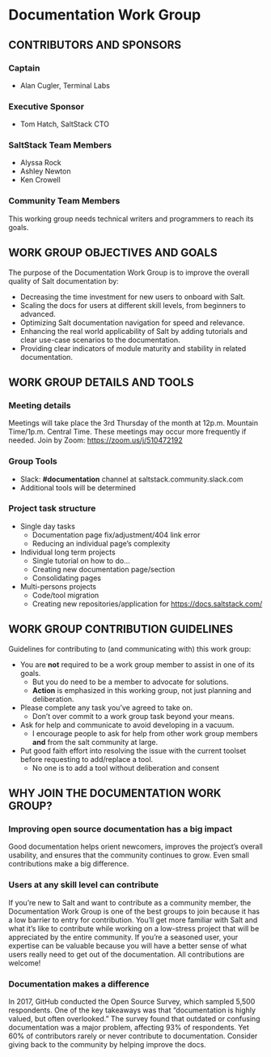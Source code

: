 # Documentation Work Group

## CONTRIBUTORS AND SPONSORS
### Captain
- Alan Cugler, Terminal Labs
### Executive Sponsor
- Tom Hatch, SaltStack CTO
### SaltStack Team Members
- Alyssa Rock
- Ashley Newton
- Ken Crowell
### Community Team Members
This working group needs technical writers and programmers to reach its goals.


## WORK GROUP OBJECTIVES AND GOALS
The purpose of the Documentation Work Group is to improve the overall quality of Salt documentation by:
- Decreasing the time investment for new users to onboard with Salt.
- Scaling the docs for users at different skill levels, from beginners to advanced.
- Optimizing Salt documentation navigation for speed and relevance.
- Enhancing the real world applicability of Salt by adding tutorials and clear use-case scenarios to the documentation.
- Providing clear indicators of module maturity and stability in related documentation.

## WORK GROUP DETAILS AND TOOLS
### Meeting details
Meetings will take place the 3rd Thursday of the month at 12p.m. Mountain Time/1p.m. Central Time. 
These meetings may occur more frequently if needed. Join by Zoom: https://zoom.us/j/510472192

### Group Tools
- Slack: **#documentation** channel at saltstack.community.slack.com
- Additional tools will be determined

### Project task structure
- Single day tasks
  - Documentation page fix/adjustment/404 link error
  - Reducing an individual page’s complexity
- Individual long term projects
  - Single tutorial on how to do…
  - Creating new documentation page/section
  - Consolidating pages
- Multi-persons projects
  - Code/tool migration
  - Creating new repositories/application for https://docs.saltstack.com/

## WORK GROUP CONTRIBUTION GUIDELINES
Guidelines for contributing to (and communicating with) this work group:
- You are **not** required to be a work group member to assist in one of its goals.
  - But you do need to be a member to advocate for solutions.
  - **Action** is emphasized in this working group, not just planning and deliberation.
- Please complete any task you’ve agreed to take on.
  - Don’t over commit to a work group task beyond your means.
- Ask for help and communicate to avoid developing in a vacuum.
  - I encourage people to ask for help from other work group members **and** from the salt community at large.
- Put good faith effort into resolving the issue with the current toolset before requesting to add/replace a tool. 
  - No one is to add a tool without deliberation and consent

## WHY JOIN THE DOCUMENTATION WORK GROUP?
### Improving open source documentation has a big impact
Good documentation helps orient newcomers, improves the project’s overall usability, and ensures that the community continues to grow. Even small contributions make a big difference.

### Users at any skill level can contribute
If you’re new to Salt and want to contribute as a community member, the Documentation Work Group is one of the best groups to join because it has a low barrier to entry for contribution. You’ll get more familiar with Salt and what it’s like to contribute while working on a low-stress project that will be appreciated by the entire community.
If you’re a seasoned user, your expertise can be valuable because you will have a better sense of what users really need to get out of the documentation. All contributions are welcome!

### Documentation makes a difference
In 2017, GitHub conducted the Open Source Survey, which sampled 5,500 respondents. One of the key takeaways was that “documentation is highly valued, but often overlooked.” The survey found that outdated or confusing documentation was a major problem, affecting 93% of respondents. Yet 60% of contributors rarely or never contribute to documentation. Consider giving back to the community by helping improve the docs.
